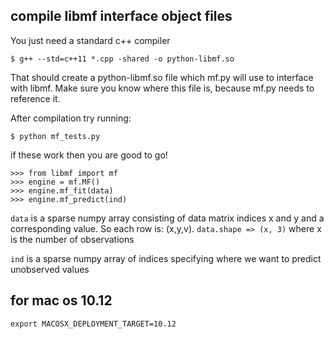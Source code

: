 ## compile libmf interface object files

You just need a standard c++ compiler
```
$ g++ --std=c++11 *.cpp -shared -o python-libmf.so
```

That should create a python-libmf.so file which mf.py will use to interface with libmf.
Make sure you know where this file is, because mf.py needs to reference it.

After compilation try running:
```
$ python mf_tests.py
```

if these work then you are good to go!

```
>>> from libmf import mf
>>> engine = mf.MF()
>>> engine.mf_fit(data)
>>> engine.mf_predict(ind)
```
`data` is a sparse numpy array consisting of data matrix indices x and y and a corresponding value. So each row is: (x,y,v).
`data.shape => (x, 3)` where x is the number of observations

`ind` is a sparse numpy array of indices specifying where we want to predict unobserved values

## for mac os 10.12
```
export MACOSX_DEPLOYMENT_TARGET=10.12
```
